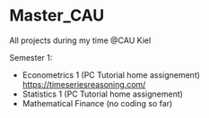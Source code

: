 # Master_CAU
All projects during my time @CAU Kiel

Semester 1: 
- Econometrics 1 (PC Tutorial home assignement)
  https://timeseriesreasoning.com/
- Statistics 1 (PC Tutorial home assignement)
- Mathematical Finance (no coding so far)
